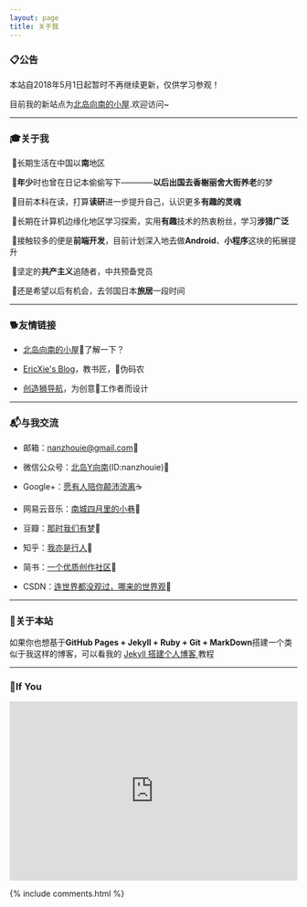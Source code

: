```yaml
---
layout: page
title: 关于我 
---
```

<h3>📋<strong>公告</strong></h3>  

本站自2018年5月1日起暂时不再继续更新，仅供学习参观！

目前我的新站点为[北岛向南的小屋](https://zhouie.cn).欢迎访问~

<hr>
<h3>🎓<strong>关于我</strong></h3>

&nbsp;🔹长期生活在中国以**南**地区

&nbsp;🔹**年少**时也曾在日记本偷偷写下————**以后出国去香榭丽舍大街养老**的梦

&nbsp;🔹目前本科在读，打算**读研**进一步提升自己，认识更多**有趣的灵魂**

&nbsp;🔹长期在计算机边缘化地区学习探索，实用**有趣**技术的热衷粉丝，学习**涉猎广泛**

&nbsp;🔹接触较多的便是**前端开发**，目前计划深入地去做**Android**、**小程序**这块的拓展提升

&nbsp;🔹坚定的**共产主义**追随者，中共预备党员

&nbsp;🔹还是希望以后有机会，去邻国日本**旅居**一段时间
<p>

<hr>
<h3>🐕<strong>友情链接</strong></h3>

* [北岛向南的小屋](https://zhouie.cn/)🔞了解一下？

* [EricXie's Blog](http://ericxie.coding.me/)，教书匠，👨伪码农

* [创造狮导航](http://chuangzaoshi.com/)，为创意🎨工作者而设计


<hr>
<h3>📬<strong>与我交流</strong></h3> 

* 邮箱：<nanzhouie@gmail.com>🍦

* 微信公众号：[北岛Y向南](http://img.my.csdn.net/uploads/201804/08/1523153885_1616.jpg)(ID:nanzhouie)🍟

* Google+：[愿有人陪你颠沛流离](https://plus.google.com/110700564157953759206)☕

* 网易云音乐：[南城四月里的小巷](http://music.163.com/#/user/home?id=426481614)🍩

* 豆瓣：[那时我们有梦](https://www.douban.com/people/jave_f/)🍰

* 知乎：[我亦是行人](https://www.zhihu.com/people/jave_f/activities)🍇

* 简书：[一个优质创作社区](https://www.jianshu.com/u/003b6aa1939d)🍒 

* CSDN：[连世界都没观过，哪来的世界观](https://blog.csdn.net/jave_f)🍔

<p>

<hr>
<h3>🗽<strong>关于本站</strong></h3>  
<p>
如果你也想基于<strong>GitHub Pages + Jekyll + Ruby + Git + MarkDown</strong>搭建一个类似于我这样的博客，可以看我的
<a href="https://javef.github.io/2018/02/Jekyll-%E6%90%AD%E5%BB%BA%E4%B8%AA%E4%BA%BA%E5%8D%9A%E5%AE%A2-%E6%8B%93%E5%B1%95%E7%89%88/"> Jekyll 搭建个人博客 </a>教程
<p>

<hr>
<h3>🍒<strong>If You</strong></h3>  
<p> 
    <div class="video-container">
        <iframe width="95%" height="450" src="https://v.miaopai.com/iframe?scid=SvyHaHOczsp7B6ftW86oqMMz62-h5ai6~Fwp8A__" frameborder="0" scrolling="no" allowfullscreen></iframe>
    </div>
    <style type="text/css">
        .video-container {
            position: relative;
            padding-bottom: 56.25%;
            padding-top: 30px;
            height: 0;
            overflow: hidden;
        }
        .video-container iframe {
            position: absolute;
            top:0;
            left: 0;
            width: 100%;
            height: 100%;
        }
    </style>
<p> 
<p> 

{% include comments.html %}

